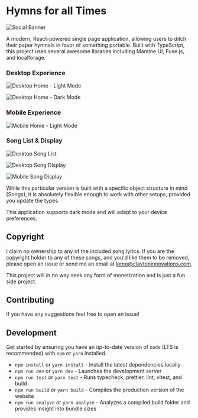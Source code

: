 # Hymns for all Times

![Social Banner](./public/social_banner.jpg)

A modern, React-powered single page application, allowing users to ditch their paper hymnals in favor of something portable. Built with TypeScript, this project uses several awesome libraries including Mantine UI, Fuse.js, and localforage.

### Desktop Experience

![Desktop Home - Light Mode](./promo/desktop-home-light.png)

![Desktop Home - Dark Mode](./promo/desktop-home-dark.png)

### Mobile Experience

![Mobile Home - Light Mode](./promo/mobile-home-light.png)

### Song List & Display

![Desktop Song List](./promo/desktop-index-light.png)

![Desktop Song Display](./promo/desktop-song-display-light.png)

![Mobile Song Display](./promo/mobile-song-display-light.png)

While this particular version is built with a specific object structure in mind (Songs), it is absolutely flexible enough to work with other setups, provided you update the types.

This application supports dark mode and will adapt to your device preferences.

## Copyright

I claim no ownership to any of the included song lyrics. If you are the copyright holder to any of these songs, and you'd like them to be removed, please open an issue or send me an email at keno@claytoninnovations.com.

This project will in no way seek any form of monetization and is just a fun side project.

## Contributing

If you have any suggestions feel free to open an issue!

## Development

Get started by ensuring you have an up-to-date version of `node` (LTS is recommended) with `npm` or `yarn` installed.

- `npm install` or `yarn install` - Install the latest dependencies locally
- `npm run dev` or `yarn dev` - Launches the development server
- `npm run test` or `yarn test` - Runs typecheck, prettier, lint, vitest, and build
- `npm run build` or `yarn build` - Compiles the production version of the website
- `npm run analyze` or `yarn analyze` - Analyzes a compiled build folder and provides insight into bundle sizes
